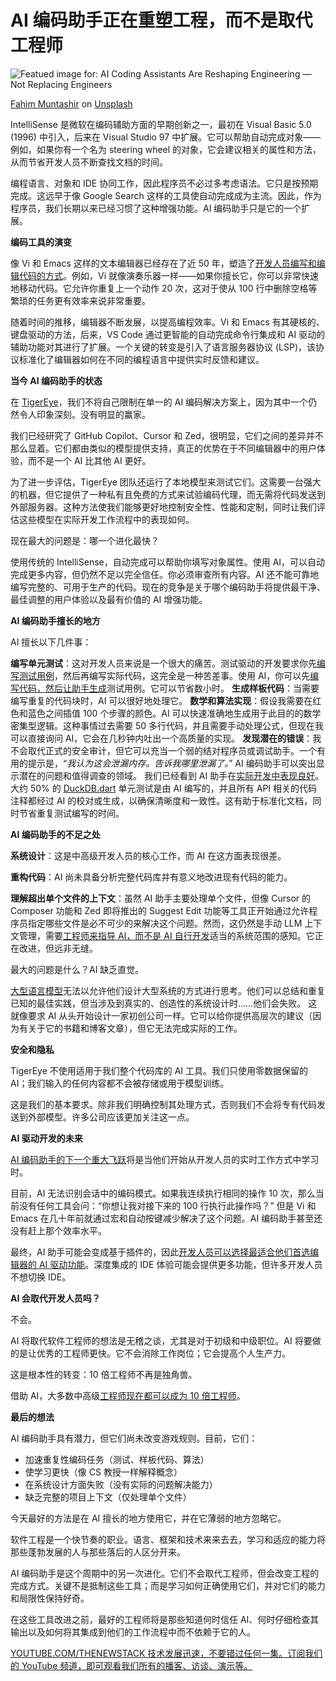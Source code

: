 # AI 编码助手正在重塑工程，而不是取代工程师

![Featued image for: AI Coding Assistants Are Reshaping Engineering — Not Replacing Engineers](https://cdn.thenewstack.io/media/2025/03/184d8e33-fahim-muntashir-14joixmsoqa-unsplash-1024x683.jpg)

[Fahim Muntashir](https://unsplash.com/@f12r?utm_content=creditCopyText&utm_medium=referral&utm_source=unsplash) on [Unsplash](https://unsplash.com/photos/a-man-using-a-laptop-computer-on-a-wooden-table-14JOIxmsOqA?utm_content=creditCopyText&utm_medium=referral&utm_source=unsplash)

IntelliSense 是微软在编码辅助方面的早期创新之一，最初在 Visual Basic 5.0 (1996) 中引入，后来在 Visual Studio 97 中扩展。它可以帮助自动完成对象——例如，如果你有一个名为 steering wheel 的对象，它会建议相关的属性和方法，从而节省开发人员不断查找文档的时间。

编程语言、对象和 IDE 协同工作，因此程序员不必过多考虑语法。它只是按预期完成。这远早于像 Google Search 这样的工具使自动完成成为主流。因此，作为程序员，我们长期以来已经习惯了这种增强功能。AI 编码助手只是它的一个扩展。

**编码工具的演变**

像 Vi 和 Emacs 这样的文本编辑器已经存在了近 50 年，塑造了[开发人员编写和编辑代码的方式](https://thenewstack.io/developers-put-ai-bots-to-the-test-of-writing-code/)。例如，Vi 就像演奏乐器一样——如果你擅长它，你可以非常快速地移动代码。它允许你重复上一个动作 20 次，这对于使从 100 行中删除空格等繁琐的任务更有效率来说非常重要。

随着时间的推移，编辑器不断发展，以提高编程效率。Vi 和 Emacs 有其硬核的、键盘驱动的方法，后来，VS Code 通过更智能的自动完成命令行集成和 AI 驱动的辅助功能对其进行了扩展。一个关键的转变是引入了语言服务器协议 (LSP)，该协议标准化了编辑器如何在不同的编程语言中提供实时反馈和建议。

**当今 AI 编码助手的状态**

在 [TigerEye](https://www.tigereye.com/)，我们不将自己限制在单一的 AI 编码解决方案上，因为其中一个仍然令人印象深刻。没有明显的赢家。

我们已经研究了 GitHub Copilot、Cursor 和 Zed，很明显，它们之间的差异并不那么显着。它们都由类似的模型提供支持，真正的优势在于不同编辑器中的用户体验，而不是一个 AI 比其他 AI 更好。

为了进一步评估，TigerEye 团队还运行了本地模型来测试它们。这需要一台强大的机器，但它提供了一种私有且免费的方式来试验编码代理，而无需将代码发送到外部服务器。这种方法使我们能够更好地控制安全性、性能和定制，同时让我们评估这些模型在实际开发工作流程中的表现如何。

现在最大的问题是：哪一个进化最快？

使用传统的 IntelliSense，自动完成可以帮助你填写对象属性。使用 AI，可以自动完成更多内容，但仍然不足以完全信任。你必须审查所有内容。AI 还不能可靠地编写完整的、可用于生产的代码。现在的竞争是关于哪个编码助手将提供最干净、最佳调整的用户体验以及最有价值的 AI 增强功能。

**AI 编码助手擅长的地方**

AI 擅长以下几件事：

**编写单元测试**：这对开发人员来说是一个很大的痛苦。测试驱动的开发要求你先[编写测试用例](https://thenewstack.io/using-the-kyverno-cli-to-write-policy-test-cases/)，然后再编写实际代码，这完全是一种苦差事。使用 AI，你可以先[编写代码，然后让助手生成](https://thenewstack.io/how-generative-ai-coding-assistants-increase-developer-velocity/)测试用例。它可以节省数小时。
**生成样板代码**：当需要编写重复的代码块时，AI 可以很好地处理它。
**数学和算法实现**：假设我需要在红色和蓝色之间插值 100 个步骤的颜色。AI 可以快速准确地生成用于此目的的数学密集型逻辑。这种事情过去需要 50 多行代码，并且需要手动处理公式，但现在我可以直接询问 AI，它会在几秒钟内吐出一个高质量的实现。
**发现潜在的错误**：我不会取代正式的安全审计，但它可以充当一个弱的结对程序员或调试助手。一个有用的提示是，“*我认为这会泄漏内存。告诉我哪里泄漏了。*” AI 编码助手可以突出显示潜在的问题和值得调查的领域。
我们已经看到 AI 助手在[实际开发中表现良好](https://thenewstack.io/using-ai-to-help-developers-work-with-regular-expressions/)。大约 50% 的 [DuckDB.dart](https://github.com/TigerEyeLabs/duckdb-dart) 单元测试是由 AI 编写的，并且所有 API 相关的代码注释都经过 AI 的校对或生成，以确保清晰度和一致性。这有助于标准化文档，同时节省重复测试编写的时间。

**AI 编码助手的不足之处**

**系统设计**：这是中高级开发人员的核心工作，而 AI 在这方面表现很差。

**重构代码**：AI 尚未具备分析完整代码库并有意义地改进现有代码的能力。

**理解超出单个文件的上下文**：虽然 AI 助手主要处理单个文件，但像 Cursor 的 Composer 功能和 Zed 即将推出的 Suggest Edit 功能等工具正开始通过允许程序员指定哪些文件是必不可少的来解决这个问题。然而，这仍然是手动 LLM 上下文管理，需要[工程师来指导 AI，而不是 AI 自行开发](https://thenewstack.io/developer-guide-to-the-crewai-agent-framework-for-python/)适当的系统范围的感知。它正在改进，但远非无缝。

最大的问题是什么？AI 缺乏直觉。

[大型语言模型](https://thenewstack.io/why-large-language-models-wont-replace-human-coders/)无法以允许他们设计大型系统的方式进行思考。他们可以总结和重复已知的最佳实践，但当涉及到真实的、创造性的系统设计时……他们会失败。
这就像要求 AI 从头开始设计一家初创公司一样。它可以给你提供高层次的建议（因为有关于它的书籍和博客文章），但它无法完成实际的工作。

**安全和隐私**

TigerEye 不使用适用于我们整个代码库的 AI 工具。我们只使用零数据保留的 AI；我们输入的任何内容都不会被存储或用于模型训练。

这是我们的基本要求。除非我们明确控制其处理方式，否则我们不会将专有代码发送到外部模型。许多公司应该更加关注这一点。

**AI 驱动开发的未来**

[AI 编码助手的下一个重大飞跃](https://thenewstack.io/google-vaunts-new-gemini-code-assist-tool-at-cloud-next-2024/)将是当他们开始从开发人员的实时工作方式中学习时。

目前，AI 无法识别会话中的编码模式。如果我连续执行相同的操作 10 次，那么当前没有任何工具会问：“你想让我对接下来的 100 行执行此操作吗？” 但是 Vi 和 Emacs 在几十年前就通过宏和自动按键减少解决了这个问题。AI 编码助手甚至还没有赶上那个效率水平。

最终，AI 助手可能会变成基于插件的，因此[开发人员可以选择最适合他们首选编辑器的 AI 驱动功能](https://thenewstack.io/using-apis-with-low-code-tools-9-best-practices/)。深度集成的 IDE 体验可能会提供更多功能，但许多开发人员不想切换 IDE。

**AI 会取代开发人员吗？**

不会。

AI 将取代软件工程师的想法是无稽之谈，尤其是对于初级和中级职位。AI 将要做的是让优秀的工程师更快。它不会消除工作岗位；它会提高个人生产力。

这是根本性的转变：10 倍工程师不再是独角兽。

借助 AI，大多数中高级[工程师现在都可以成为 10 倍工程师](https://thenewstack.io/cadence-is-everything-10x-engineering-orgs-for-10x-engineers/)。

**最后的想法**

AI 编码助手具有潜力，但它们尚未改变游戏规则。目前，它们：

- 加速重复性编码任务（测试、样板代码、算法）
- 使学习更快（像 CS 教授一样解释概念）
- 在系统设计方面失败（没有实际的问题解决能力）
- 缺乏完整的项目上下文（仅处理单个文件）

今天最好的方法是在 AI 擅长的地方使用它，并在它薄弱的地方忽略它。

软件工程是一个快节奏的职业。语言、框架和技术来来去去，学习和适应的能力将那些蓬勃发展的人与那些落后的人区分开来。

AI 编码助手是这个周期中的另一次进化。它们不会取代工程师，但会改变工程的完成方式。关键不是抵制这些工具；而是学习如何正确使用它们，并对它们的能力和局限性保持好奇。

在这些工具改进之前，最好的工程师将是那些知道何时信任 AI、何时仔细检查其输出以及如何将其集成到他们的工作流程中而不依赖于它的人。

[
YOUTUBE.COM/THENEWSTACK
技术发展迅速，不要错过任何一集。订阅我们的 YouTube
频道，即可观看我们所有的播客、访谈、演示等。
](https://youtube.com/thenewstack?sub_confirmation=1)